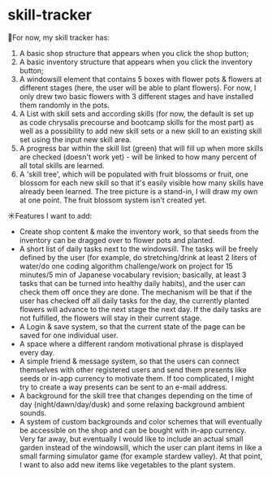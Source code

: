 # skill-tracker

:butterfly:For now, my skill tracker has:

1. A basic shop structure that appears when you click the shop button;
2. A basic inventory structure that appears when you click the inventory button;
3. A windowsill element that contains 5 boxes with flower pots & flowers at different stages (here, the user will be able to plant flowers). For now, I only drew two basic flowers with 3 different stages and have installed them randomly in the pots.
4. A List with skill sets and according skills (for now, the default is set up as code chrysalis precourse and bootcamp skills for the most part) as well as a possibility to add new skill sets or a new skill to an existing skill set using the input new skill area.
5. A progress bar within the skill list (green) that will fill up when more skills are checked (doesn't work yet) - will be linked to how many percent of all total skills are learned.
6. A 'skill tree', which will be populated with fruit blossoms or fruit, one blossom for each new skill so that it's easily visible how many skills have already been learned. The tree picture is a stand-in, I will draw my own at one point. The fruit blossom system isn't created yet.

:sunny:Features I want to add:

- Create shop content & make the inventory work, so that seeds from the inventory can be dragged over to flower pots and planted.
- A short list of daily tasks next to the windowsill. The tasks will be freely defined by the user (for example, do stretching/drink at least 2 liters of water/do one coding algorithm challenge/work on project for 15 minutes/5 min of Japanese vocabulary revision; basically, at least 3 tasks that can be turned into healthy daily habits), and the user can check them off once they are done. The mechanism will be that if the user has checked off all daily tasks for the day, the currently planted flowers will advance to the next stage the next day. If the daily tasks are not fulfilled, the flowers will stay in their current stage.
- A Login & save system, so that the current state of the page can be saved for one individual user.
- A space where a different random motivational phrase is displayed every day.
- A simple friend & message system, so that the users can connect themselves with other registered users and send them presents like seeds or in-app currency to motivate them. If too complicated, I might try to create a way presents can be sent to an e-mail address.
- A background for the skill tree that changes depending on the time of day (night/dawn/day/dusk) and some relaxing background ambient sounds.
- A system of custom backgrounds and color schemes that will eventually be accessible on the shop and can be bought with in-app currency.
Very far away, but eventually I would like to include an actual small garden instead of the windowsill, which the user can plant items in like a small farming simulator game (for example stardew valley). At that point, I want to also add new items like vegetables to the plant system.
